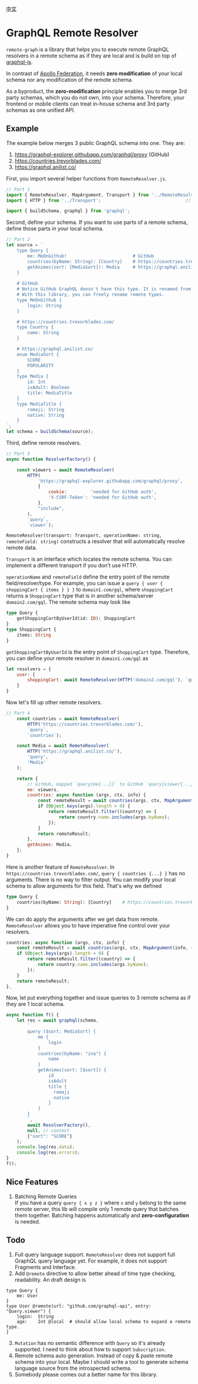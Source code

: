 [中文](./readme-chinese.md)

# GraphQL Remote Resolver
`remote-graph` is a library that helps you to execute remote GraphQL resolvers in a remote schema as if they are local and is build on top of [graphql-js](https://github.com/graphql/graphql-js).

In contrast of [Apollo Federation](https://www.apollographql.com/docs/apollo-server/federation/introduction/), it needs __zero modification__ of your local schema nor any modification of the remote schema.

As a byproduct, the __zero-modification__ principle enables you to merge 3rd party schemas, which you do not own, into your schema. Therefore, your frontend or mobile clients can treat in-house schema and 3rd party schemas as one unified API.

## Example
The example below merges 3 public GraphQL schema into one. They are:
1. https://graphql-explorer.githubapp.com/graphql/proxy (GitHub)
2. https://countries.trevorblades.com/
3. https://graphql.anilist.co/

First, you import several helper functions from `RemoteResolver.js`.
```js
// Part 1
import { RemoteResolver, MapArgument, Transport } from '../RemoteResolver'; // This Lib
import { HTTP } from '../Transport';                                // This Lib

import { buildSchema, graphql } from 'graphql';
```
Second, define your schema. If you want to use parts of a remote schema, define those parts in your local schema.
```js
// Part 2
let source = `
    type Query {
        me: MeOnGithub!                         # GitHub
        countries(byName: String): [Country]    # https://countries.trevorblades.com/
        getAnimes(sort: [MediaSort]): Media     # https://graphql.anilist.co/
    }
    
    # GitHub 
    # Notice GitHub GraphQL doesn't have this type. It is renamed from GitHub's "User"
    # With this library, you can freely rename remote types.
    type MeOnGithub {
        login: String
    }

    # https://countries.trevorblades.com/
    type Country {
        name: String
    }

    # https://graphql.anilist.co/
    enum MediaSort {
        SCORE
        POPULARITY
    }
    type Media {
        id: Int
        isAdult: Boolean
        title: MediaTitle
    }
    type MediaTitle {
        romaji: String
        native: String
    }
`;
let schema = buildSchema(source);
```
Third, define remote resolvers. 
```js
// Part 3
async function ResolverFactory() {

    const viewers = await RemoteResolver(
        HTTP(
            'https://graphql-explorer.githubapp.com/graphql/proxy',
            {
                cookie:         'needed for GitHub auth',
                'X-CSRF-Token': 'needed for GitHub auth',
            },
            "include",
        ),
        `query`,
        `viewer`);
```
`RemoteResolver(transport: Transport, operationName: string, remoteField: string)` constructs a resolver that will automatically resolve remote data.

`Transport` is an interface which locates the remote schema. You can implement a different transport if you don't use HTTP.

`operationName` and `remoteField` define the entry point of the remote field/resolver/type. For example, you can issue a `query { user { shoppingCart { items } } }` to `domain1.com/gql`, where `shoppingCart` returns a `ShoppingCart` type that is in another schema/server `domain2.com/gql`. The remote schema may look like
```graphql
type Query {
    getShoppingCartByUserId(id: ID): ShoppingCart
}
type ShoppingCart {
    items: String
}
```
`getShoppingCartByUserId` is the entry point of `ShoppingCart` type. Therefore, you can define your remote resolver in `domain1.com/gql` as
```js
let resolvers = {
    user: {
        shoppingCart: await RemoteResolver(HTTP('domain2.com/gql'), `query`, `getShoppingCartByUserId`)
    }
}
```
Now let's fill up other remote resolvers.
```js
// Part 4
    const countries = await RemoteResolver(
        HTTP('https://countries.trevorblades.com/'),
        `query`,
        `countries`);

    const Media = await RemoteResolver(
        HTTP('https://graphql.anilist.co/'),
        'query',
        'Media'
    );

    return {
        // GitHub, mapped `query{me{...}}` to GitHub `query{viewer{...}}` to 
        me: viewers,
        countries: async function (args, ctx, info) {
            const remoteResult = await countries(args, ctx, MapArgument(info, {}));
            if (Object.keys(args).length > 0) {
                return remoteResult.filter((country) => {
                    return country.name.includes(args.byName);
                });
            }
            return remoteResult;
        },
        getAnimes: Media,
    };
}
```
Here is another feature of `RemoteResolver`. In `https://countries.trevorblades.com/`, `query { countries {...} }` has no arguments. There is no way to filter output. You can modify your local schema to allow arguments for this field. That's why we defined
```graphql
type Query {
    countries(byName: String): [Country]    # https://countries.trevorblades.com/
}
```
We can do apply the arguments after we get data from remote. `RemoteResolver` allows you to have imperative fine control over your resolvers.
```js
countries: async function (args, ctx, info) {
    const remoteResult = await countries(args, ctx, MapArgument(info, {}));
    if (Object.keys(args).length > 0) {
        return remoteResult.filter((country) => {
            return country.name.includes(args.byName);
        });
    }
    return remoteResult;
},
```
Now, let put everything together and issue queries to 3 remote schema as if they are 1 local schema.
```js
async function f() {
    let res = await graphql(schema,
        `
        query ($sort: MediaSort) { 
            me { 
                login
            }
            countries(byName: "ina") {
                name
            }
            getAnimes(sort: [$sort]) {
                id
                isAdult
                title {
                  romaji
                  native
                }
            }           
        }
        `,
        await ResolverFactory(),
        null, // context
        {"sort": "SCORE"}
    );
    console.log(res.data);
    console.log(res.errors);
}
f();
```

## Nice Features
1. Batching Remote Queries  
If you have a query `query { x y z }` where `x` and `y` belong to the same remote server, this lib will compile only 1 remote query that batches them together. Batching happens automatically and __zero-configuration__ is needed.

## Todo
1. Full query language support. `RemoteResolver` does not support full GraphQL query language yet. For example, it does not support Fragments and Interface.
2. Add `@remote` directive to allow better ahead of time type checking, readability. An draft design is
```
type Query {
    me: User
}
type User @remote(url: "github.com/graphql-api", entry: "Query.viewer") {
    login:  String
    age:    Int @local  # should allow local schema to expand a remote type.
}
```
3. `Mutation` has no semantic difference with `Query` so it's already supported. I need to think about how to support `Subscription`.
4. Remote schema auto generation. Instead of copy & paste remote schema into your local. Maybe I should write a tool to generate schema language source from the introspected schema.
5. Somebody please comes out a better name for this library.